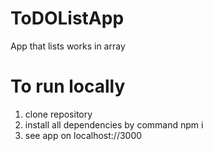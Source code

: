 # ToDOListApp
App that lists works in array

# To run locally
1. clone repository
2. install all dependencies by command npm i
3. see app on localhost://3000
